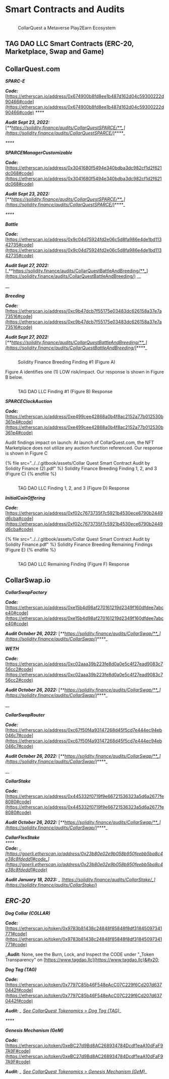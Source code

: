 # Smart Contracts and Audits

<figure><img src="../../.gitbook/assets/CQ-Title.png" alt=""><figcaption><p>CollarQuest a Metaverse Play2Earn Ecosystem</p></figcaption></figure>

## TAG DAO LLC Smart Contracts (ERC-20, Marketplace, Swap and Game)

## **CollarQuest.com**

_**SPARC-E**_

_**Code:**_ [https://etherscan.io/address/0x674900b8fd8ee1b487d162d04c59300222d90466#code](https://etherscan.io/address/0x674900b8fd8ee1b487d162d04c59300222d90466#code) _****_&#x20;

_**Audit Sept 23, 2022:**_ [_**https://solidity.finance/audits/CollarQuestSPARCE/**_](https://solidity.finance/audits/CollarQuestSPARCE/)_****_

_****_

_**SPARCEManagerCustomizable**_

_**Code:**_ [https://etherscan.io/address/0x3041680f5494e340bdba3dc982cf1d2f621dc068#code](https://etherscan.io/address/0x3041680f5494e340bdba3dc982cf1d2f621dc068#code)

_**Audit Sept 23, 2022:**_ [_**https://solidity.finance/audits/CollarQuestSPARCE/**_](https://solidity.finance/audits/CollarQuestSPARCE/)_****_

_****_

_**Battle**_

_**Code:**_ [https://etherscan.io/address/0x9c04d75924fd2e06c5d8fa986e4de1bd11342735#code](https://etherscan.io/address/0x9c04d75924fd2e06c5d8fa986e4de1bd11342735#code)

_**Audit Sept 27, 2022:**_ [_**https://solidity.finance/audits/CollarQuestBattleAndBreeding/**_](https://solidity.finance/audits/CollarQuestBattleAndBreeding/) __&#x20;

__

_**Breeding**_

_**Code:**_ [https://etherscan.io/address/0xc9b47dcb7f55175e03483dc626158a37e7a73516#code](https://etherscan.io/address/0xc9b47dcb7f55175e03483dc626158a37e7a73516#code)

_**Audit Sept 27, 2022:**_ [_**https://solidity.finance/audits/CollarQuestBattleAndBreeding/**_](https://solidity.finance/audits/CollarQuestBattleAndBreeding/)_****_

<figure><img src="../../.gitbook/assets/Battle-Findings-1.png" alt=""><figcaption><p>Solidity Finance Breeding Finding #1 (Figure A)</p></figcaption></figure>

Figure A identifies one (1) LOW risk/impact.  Our response is shown in Figure B below.

<figure><img src="../../.gitbook/assets/Battle-Findings-1-Response.png" alt=""><figcaption><p>TAG DAO LLC Finding #1 (Figure B) Response</p></figcaption></figure>



_**SPARCEClockAuction**_

_**Code:**_ [https://etherscan.io/address/0xe499cee42868a0b4f8ac2152a77b012530b361e4#code](https://etherscan.io/address/0xe499cee42868a0b4f8ac2152a77b012530b361e4#code)

Audit findings impact on launch:  At launch of CollarQuest.com, the NFT Marketplace does not utilize any auction function referenced.  Our response is shown in Figure C

{% file src="../../.gitbook/assets/Collar Quest Smart Contract Audit by Solidity Finance (2).pdf" %}
Solidity Finance Breeding Finding 1, 2, and 3 (Figure C)
{% endfile %}

<figure><img src="../../.gitbook/assets/Auction-response (1).png" alt=""><figcaption><p>TAG DAO LLC Finding 1, 2, and 3 (Figure D) Response</p></figcaption></figure>

_**InitialCoinOffering**_

_**Code:**_ [https://etherscan.io/address/0xf02c7673735f7c5921b4530ece6790b2449d6cba#code](https://etherscan.io/address/0xf02c7673735f7c5921b4530ece6790b2449d6cba#code)

{% file src="../../.gitbook/assets/Collar Quest Smart Contract Audit by Solidity Finance.pdf" %}
Solidity Finance Breeding Remaining Findings (Figure E)
{% endfile %}

<figure><img src="../../.gitbook/assets/ico.png" alt=""><figcaption><p>TAG DAO LLC Remaining Finding (Figure F) Response</p></figcaption></figure>

## **CollarSwap.io**

_**CollarSwapFactory**_

_**Code:**_ [https://etherscan.io/address/0xe15b4d98af270161219d2349f160dfdee7abce40#code](https://etherscan.io/address/0xe15b4d98af270161219d2349f160dfdee7abce40#code)

_**Audit October 26,  2022:**_ [_**https://solidity.finance/audits/CollarSwap/**_](https://solidity.finance/audits/CollarSwap/)_****_



_**WETH**_

_**Code:**_ [https://etherscan.io/address/0xc02aaa39b223fe8d0a0e5c4f27ead9083c756cc2#code](https://etherscan.io/address/0xc02aaa39b223fe8d0a0e5c4f27ead9083c756cc2#code)

_**Audit October 26,  2022:**_ [_**https://solidity.finance/audits/CollarSwap/**_](https://solidity.finance/audits/CollarSwap/)_****_

__

_**CollarSwapRouter**_

_**Code:**_ [https://etherscan.io/address/0xc67f50f4a93147268d45f5cd7e444ec94eb046c7#code](https://etherscan.io/address/0xc67f50f4a93147268d45f5cd7e444ec94eb046c7#code)

_**Audit October 26,  2022:**_ [_**https://solidity.finance/audits/CollarSwap/**_](https://solidity.finance/audits/CollarSwap/)_****_

__

_**CollarStake**_

_**Code:**_ [https://etherscan.io/address/0x445332f0719f9e66721536323a5d6a2677fe8080#code](https://etherscan.io/address/0x445332f0719f9e66721536323a5d6a2677fe8080#code)

_**Audit October 26,  2022:**_ [_**https://solidity.finance/audits/CollarSwap/**_](https://solidity.finance/audits/CollarSwap/)_****_



_**CollarFlexStake**_\
_****_\
_**Code:** _ [_https://goerli.etherscan.io/address/0x23b80e02e9b058b950feebb5ba8c4e38c8fdedd1#code_](https://goerli.etherscan.io/address/0x23b80e02e9b058b950feebb5ba8c4e38c8fdedd1#code)__

_**Audit January 18, 2023:** _ [_https://solidity.finance/audits/CollarStake/_](https://solidity.finance/audits/CollarStake/)__

## _ERC-20_

_**Dog Collar (COLLAR)**_

_**Code:**_ [https://etherscan.io/token/0x9783b81438c24848f85848f8df31845097341771#code](https://etherscan.io/token/0x9783b81438c24848f85848f8df31845097341771#code)

_**Audit:** None, see the Burn, Lock, and Inspect the CODE under "_Token Transparency" on [https://www.tagdao.llc](https://www.tagdao.llc)&#x20;



_**Dog Tag (TAG)**_

_**Code:**_ [https://etherscan.io/token/0x7797C85b46F548eAcC07C229f6Cd207d6370442f#code](https://etherscan.io/token/0x7797C85b46F548eAcC07C229f6Cd207d6370442f#code)

_**Audit:** _ [_See CollarQuest Tokenomics > Dog Tag (TAG)_](dog-tag/)__

_****_

_**Genesis Mechanism (GeM)**_

_**Code:**_ [https://etherscan.io/token/0xeBC27d9Bd8AC268934784Dcdf1eaA10dFaF97A9F#code](https://etherscan.io/token/0xeBC27d9Bd8AC268934784Dcdf1eaA10dFaF97A9F#code)

_**Audit:** _ [_See CollarQuest Tokenomics > Genesis Mechanism (GeM)_](genesis-mechanism-gem/)__
